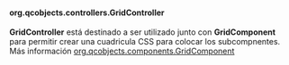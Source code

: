 #### org.qcobjects.controllers.GridController

**GridController** está destinado a ser utilizado junto con **GridComponent** para permitir crear una cuadricula CSS para colocar los subcompnentes. Más información [org.qcobjects.components.GridComponent](#org.qcobjects.components.GridComponent)
